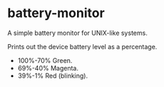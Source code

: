 battery-monitor
===============

A simple battery monitor for UNIX-like systems.

Prints out the device battery level as a percentage.
 * 100%-70% Green.
 * 69%-40% Magenta.
 * 39%-1% Red (blinking).
